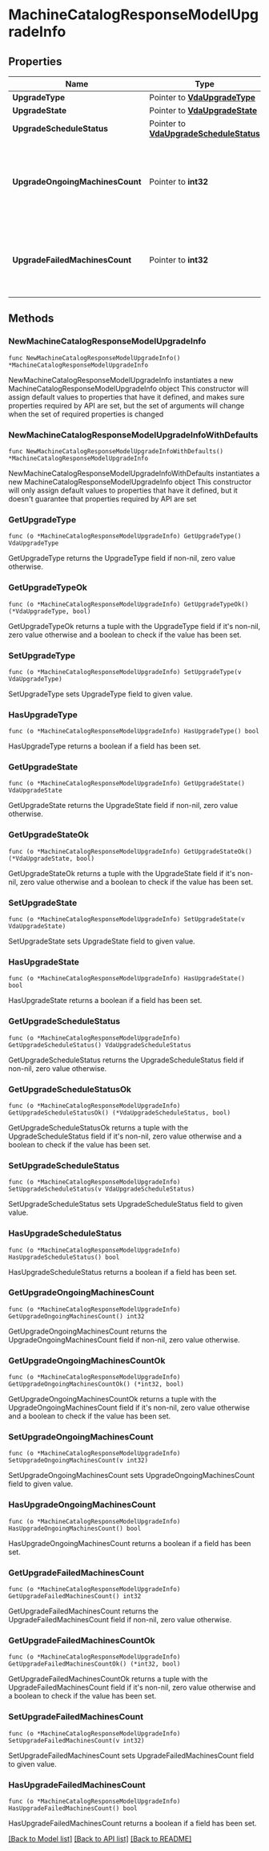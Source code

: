 # MachineCatalogResponseModelUpgradeInfo

## Properties

Name | Type | Description | Notes
------------ | ------------- | ------------- | -------------
**UpgradeType** | Pointer to [**VdaUpgradeType**](VdaUpgradeType.md) |  | [optional] 
**UpgradeState** | Pointer to [**VdaUpgradeState**](VdaUpgradeState.md) |  | [optional] 
**UpgradeScheduleStatus** | Pointer to [**VdaUpgradeScheduleStatus**](VdaUpgradeScheduleStatus.md) |  | [optional] 
**UpgradeOngoingMachinesCount** | Pointer to **int32** | Number of machines in the machine catalog with in-progress upgrades. | [optional] 
**UpgradeFailedMachinesCount** | Pointer to **int32** | Number of machines in the machine catalog with failed upgrades. | [optional] 

## Methods

### NewMachineCatalogResponseModelUpgradeInfo

`func NewMachineCatalogResponseModelUpgradeInfo() *MachineCatalogResponseModelUpgradeInfo`

NewMachineCatalogResponseModelUpgradeInfo instantiates a new MachineCatalogResponseModelUpgradeInfo object
This constructor will assign default values to properties that have it defined,
and makes sure properties required by API are set, but the set of arguments
will change when the set of required properties is changed

### NewMachineCatalogResponseModelUpgradeInfoWithDefaults

`func NewMachineCatalogResponseModelUpgradeInfoWithDefaults() *MachineCatalogResponseModelUpgradeInfo`

NewMachineCatalogResponseModelUpgradeInfoWithDefaults instantiates a new MachineCatalogResponseModelUpgradeInfo object
This constructor will only assign default values to properties that have it defined,
but it doesn't guarantee that properties required by API are set

### GetUpgradeType

`func (o *MachineCatalogResponseModelUpgradeInfo) GetUpgradeType() VdaUpgradeType`

GetUpgradeType returns the UpgradeType field if non-nil, zero value otherwise.

### GetUpgradeTypeOk

`func (o *MachineCatalogResponseModelUpgradeInfo) GetUpgradeTypeOk() (*VdaUpgradeType, bool)`

GetUpgradeTypeOk returns a tuple with the UpgradeType field if it's non-nil, zero value otherwise
and a boolean to check if the value has been set.

### SetUpgradeType

`func (o *MachineCatalogResponseModelUpgradeInfo) SetUpgradeType(v VdaUpgradeType)`

SetUpgradeType sets UpgradeType field to given value.

### HasUpgradeType

`func (o *MachineCatalogResponseModelUpgradeInfo) HasUpgradeType() bool`

HasUpgradeType returns a boolean if a field has been set.

### GetUpgradeState

`func (o *MachineCatalogResponseModelUpgradeInfo) GetUpgradeState() VdaUpgradeState`

GetUpgradeState returns the UpgradeState field if non-nil, zero value otherwise.

### GetUpgradeStateOk

`func (o *MachineCatalogResponseModelUpgradeInfo) GetUpgradeStateOk() (*VdaUpgradeState, bool)`

GetUpgradeStateOk returns a tuple with the UpgradeState field if it's non-nil, zero value otherwise
and a boolean to check if the value has been set.

### SetUpgradeState

`func (o *MachineCatalogResponseModelUpgradeInfo) SetUpgradeState(v VdaUpgradeState)`

SetUpgradeState sets UpgradeState field to given value.

### HasUpgradeState

`func (o *MachineCatalogResponseModelUpgradeInfo) HasUpgradeState() bool`

HasUpgradeState returns a boolean if a field has been set.

### GetUpgradeScheduleStatus

`func (o *MachineCatalogResponseModelUpgradeInfo) GetUpgradeScheduleStatus() VdaUpgradeScheduleStatus`

GetUpgradeScheduleStatus returns the UpgradeScheduleStatus field if non-nil, zero value otherwise.

### GetUpgradeScheduleStatusOk

`func (o *MachineCatalogResponseModelUpgradeInfo) GetUpgradeScheduleStatusOk() (*VdaUpgradeScheduleStatus, bool)`

GetUpgradeScheduleStatusOk returns a tuple with the UpgradeScheduleStatus field if it's non-nil, zero value otherwise
and a boolean to check if the value has been set.

### SetUpgradeScheduleStatus

`func (o *MachineCatalogResponseModelUpgradeInfo) SetUpgradeScheduleStatus(v VdaUpgradeScheduleStatus)`

SetUpgradeScheduleStatus sets UpgradeScheduleStatus field to given value.

### HasUpgradeScheduleStatus

`func (o *MachineCatalogResponseModelUpgradeInfo) HasUpgradeScheduleStatus() bool`

HasUpgradeScheduleStatus returns a boolean if a field has been set.

### GetUpgradeOngoingMachinesCount

`func (o *MachineCatalogResponseModelUpgradeInfo) GetUpgradeOngoingMachinesCount() int32`

GetUpgradeOngoingMachinesCount returns the UpgradeOngoingMachinesCount field if non-nil, zero value otherwise.

### GetUpgradeOngoingMachinesCountOk

`func (o *MachineCatalogResponseModelUpgradeInfo) GetUpgradeOngoingMachinesCountOk() (*int32, bool)`

GetUpgradeOngoingMachinesCountOk returns a tuple with the UpgradeOngoingMachinesCount field if it's non-nil, zero value otherwise
and a boolean to check if the value has been set.

### SetUpgradeOngoingMachinesCount

`func (o *MachineCatalogResponseModelUpgradeInfo) SetUpgradeOngoingMachinesCount(v int32)`

SetUpgradeOngoingMachinesCount sets UpgradeOngoingMachinesCount field to given value.

### HasUpgradeOngoingMachinesCount

`func (o *MachineCatalogResponseModelUpgradeInfo) HasUpgradeOngoingMachinesCount() bool`

HasUpgradeOngoingMachinesCount returns a boolean if a field has been set.

### GetUpgradeFailedMachinesCount

`func (o *MachineCatalogResponseModelUpgradeInfo) GetUpgradeFailedMachinesCount() int32`

GetUpgradeFailedMachinesCount returns the UpgradeFailedMachinesCount field if non-nil, zero value otherwise.

### GetUpgradeFailedMachinesCountOk

`func (o *MachineCatalogResponseModelUpgradeInfo) GetUpgradeFailedMachinesCountOk() (*int32, bool)`

GetUpgradeFailedMachinesCountOk returns a tuple with the UpgradeFailedMachinesCount field if it's non-nil, zero value otherwise
and a boolean to check if the value has been set.

### SetUpgradeFailedMachinesCount

`func (o *MachineCatalogResponseModelUpgradeInfo) SetUpgradeFailedMachinesCount(v int32)`

SetUpgradeFailedMachinesCount sets UpgradeFailedMachinesCount field to given value.

### HasUpgradeFailedMachinesCount

`func (o *MachineCatalogResponseModelUpgradeInfo) HasUpgradeFailedMachinesCount() bool`

HasUpgradeFailedMachinesCount returns a boolean if a field has been set.


[[Back to Model list]](../README.md#documentation-for-models) [[Back to API list]](../README.md#documentation-for-api-endpoints) [[Back to README]](../README.md)


